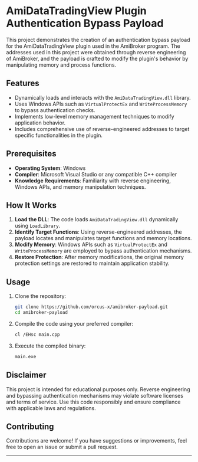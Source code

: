 
# AmiDataTradingView Plugin Authentication Bypass Payload

This project demonstrates the creation of an authentication bypass payload for the AmiDataTradingView plugin used in the AmiBroker program. The addresses used in this project were obtained through reverse engineering of AmiBroker, and the payload is crafted to modify the plugin's behavior by manipulating memory and process functions.

## Features

- Dynamically loads and interacts with the `AmiDataTradingView.dll` library.
- Uses Windows APIs such as `VirtualProtectEx` and `WriteProcessMemory` to bypass authentication checks.
- Implements low-level memory management techniques to modify application behavior.
- Includes comprehensive use of reverse-engineered addresses to target specific functionalities in the plugin.

## Prerequisites

- **Operating System**: Windows
- **Compiler**: Microsoft Visual Studio or any compatible C++ compiler
- **Knowledge Requirements**: Familiarity with reverse engineering, Windows APIs, and memory manipulation techniques.

## How It Works

1. **Load the DLL**: The code loads `AmiDataTradingView.dll` dynamically using `LoadLibrary`.
2. **Identify Target Functions**: Using reverse-engineered addresses, the payload locates and manipulates target functions and memory locations.
3. **Modify Memory**: Windows APIs such as `VirtualProtectEx` and `WriteProcessMemory` are employed to bypass authentication mechanisms.
4. **Restore Protection**: After memory modifications, the original memory protection settings are restored to maintain application stability.

## Usage

1. Clone the repository:
   ```bash
   git clone https://github.com/orcus-x/amibroker-payload.git
   cd amibroker-payload
   ```
2. Compile the code using your preferred compiler:
   ```bash
   cl /EHsc main.cpp
   ```
3. Execute the compiled binary:
   ```bash
   main.exe
   ```

## Disclaimer

This project is intended for educational purposes only. Reverse engineering and bypassing authentication mechanisms may violate software licenses and terms of service. Use this code responsibly and ensure compliance with applicable laws and regulations.

## Contributing

Contributions are welcome! If you have suggestions or improvements, feel free to open an issue or submit a pull request.

---
